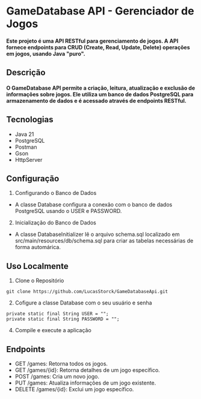 # GameDatabase API - Gerenciador de Jogos
#### Este projeto é uma API RESTful para gerenciamento de jogos. A API fornece endpoints para CRUD (Create, Read, Update, Delete) operações em jogos, usando Java "puro".

## Descrição

#### O GameDatabase API permite a criação, leitura, atualização e exclusão de informações sobre jogos. Ele utiliza um banco de dados PostgreSQL para armazenamento de dados e é acessado através de endpoints RESTful.

## Tecnologias

- Java 21
- PostgreSQL
- Postman
- Gson
- HttpServer

## Configuração
1. Configurando o Banco de Dados
  - A classe Database configura a conexão com o banco de dados PostgreSQL usando o USER e PASSWORD.
2. Inicialização do Banco de Dados
 -  A classe DatabaseInitializer lê o arquivo schema.sql localizado em src/main/resources/db/schema.sql para criar as tabelas necessárias de forma automárica.

## Uso Localmente
1. Clone o Repositório
```
git clone https://github.com/LucasStorck/GameDatabaseApi.git
```

2. Cofigure a classe Database com o seu usuário e senha
```
private static final String USER = "";
private static final String PASSWORD = "";
```
4. Compile e execute a aplicação

## Endpoints
- GET /games: Retorna todos os jogos.
- GET /games/{id}: Retorna detalhes de um jogo específico.
- POST /games: Cria um novo jogo.
- PUT /games: Atualiza informações de um jogo existente.
- DELETE /games/{id}: Exclui um jogo específico.
